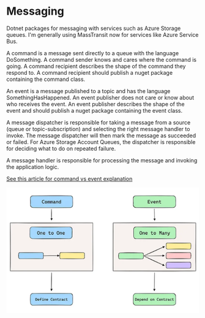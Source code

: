 # Messaging

Dotnet packages for messaging with services such as Azure Storage queues. I'm generally using MassTransit now for services like Azure Service Bus.

A command is a message sent directly to a queue with the language DoSomething. A command sender knows and cares where the command is going. 
A command recipient describes the shape of the command they respond to. A command recipient should publish a nuget package containing the command class.

An event is a message published to a topic and has the language SomethingHasHappened. An event publisher does not care or know about who receives the event. 
An event publisher describes the shape of the event and should publish a nuget package containing the event class.

A message dispatcher is responsible for taking a message from a source (queue or topic-subscription) and selecting the right message handler to invoke. The message dispatcher will then mark the message as succeeded or failed. For Azure Storage Account Queues, the dispatcher is responsible for deciding what to do on repeated failure.

A message handler is responsible for processing the message and invoking the application logic.

[See this article for command vs event explanation](https://medium.com/@shahrukhkhan_7802/action-and-reaction-understanding-commands-and-events-in-system-design-7bc346604c4a)

![Command vs Event](https://github.com/SeanMJennings/MessagingLibrary/blob/master/CommandsVsEvents.png?raw=true)
